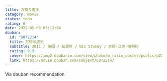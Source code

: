 ```yaml
---
title: 万物与虚无
category: movie
status: todo
rating: 0
date: 2022-05-03 03:13:04
douban:
  id: "6872214"
  title: 万物与虚无
  subtitle: 2011 / 英国 / 纪录片 / Nic Stacey / 吉姆·艾尔-哈利利
  rating: 9.3
  cover: https://img2.doubanio.com/view/photo/m_ratio_poster/public/p2247944323.jpg
  link: https://movie.douban.com/subject/6872214/
---
```


Via douban recommendation 